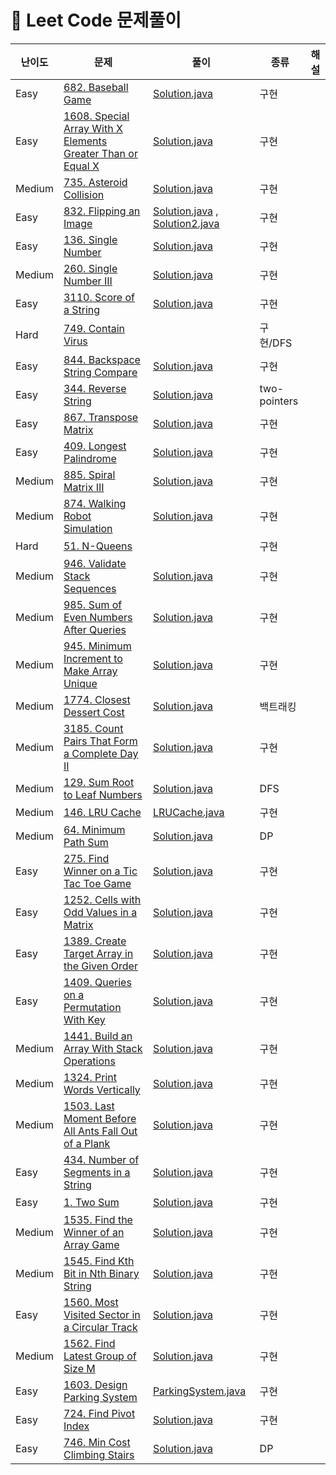 # 📍 Leet Code 문제풀이

| 난이도    | 문제                                                                                                                                                              | 풀이                                                                                            | 종류           | 해설 |
|--------|-----------------------------------------------------------------------------------------------------------------------------------------------------------------|-----------------------------------------------------------------------------------------------|--------------|----|
| Easy   | [682. Baseball Game](https://leetcode.com/problems/baseball-game/description/)                                                                                  | [Solution.java](EASY%2FN682%2FSolution.java)                                                  | 구현           |    |
| Easy   | [1608. Special Array With X Elements Greater Than or Equal X](https://leetcode.com/problems/special-array-with-x-elements-greater-than-or-equal-x/description/) | [Solution.java](EASY%2FN1608%2FSolution.java)                                                 | 구현           |    |
| Medium | [735. Asteroid Collision](https://leetcode.com/problems/asteroid-collision/description/)                                                                        | [Solution.java](MEDIUM%2FN735%2FSolution.java)                                                | 구현           |    |
| Easy   | [832. Flipping an Image](https://leetcode.com/problems/flipping-an-image/)                                                                                      | [Solution.java](EASY%2FN832%2FSolution.java) , [Solution2.java](EASY%2FN832%2FSolution2.java) | 구현           |    |
| Easy   | [136. Single Number](https://leetcode.com/problems/single-number/description/)                                                                                  | [Solution.java](EASY%2FN136%2FSolution.java)                                                  | 구현           |    |
| Medium | [260. Single Number III](https://leetcode.com/problems/single-number-iii/)                                                                                      | [Solution.java](MEDIUM%2FN260%2FSolution.java)                                                | 구현           |    |
| Easy   | [3110. Score of a String](https://leetcode.com/problems/score-of-a-string/)                                                                                     | [Solution.java](EASY%2FN3110%2FSolution.java)                                                 | 구현           |    |
| Hard   | [749. Contain Virus](https://leetcode.com/problems/contain-virus/description/)                                                                                  |                                                                                               | 구현/DFS       |    |
| Easy   | [844. Backspace String Compare](https://leetcode.com/problems/backspace-string-compare/description/)                                                            | [Solution.java](EASY%2FN844%2FSolution.java)                                                  | 구현           |    |
| Easy   | [344. Reverse String](https://leetcode.com/problems/reverse-string/description/)                                                                                | [Solution.java](EASY%2FN344%2FSolution.java)                                                  | two-pointers |    |
| Easy   | [867. Transpose Matrix](https://leetcode.com/problems/transpose-matrix/description/)                                                                            | [Solution.java](EASY%2FN867%2FSolution.java)                                                  | 구현           |    |
| Easy   | [409. Longest Palindrome](https://leetcode.com/problems/longest-palindrome/description/)                                                                        | [Solution.java](EASY%2FN409%2FSolution.java)                                                  | 구현           |    |
| Medium | [885. Spiral Matrix III](https://leetcode.com/problems/spiral-matrix-iii/description/)                                                                          | [Solution.java](MEDIUM%2FN885%2FSolution.java)                                                | 구현           |    |
| Medium | [874. Walking Robot Simulation](https://leetcode.com/problems/walking-robot-simulation/description/)                                                            | [Solution.java](MEDIUM%2FN874%2FSolution.java)                                                | 구현           |    |
| Hard   | [51. N-Queens](https://leetcode.com/problems/n-queens/description/)                                                                                             |                                                                                               | 구현           |    |
| Medium | [946. Validate Stack Sequences](https://leetcode.com/problems/validate-stack-sequences/description/)                                                            | [Solution.java](MEDIUM%2FN946%2FSolution.java)                                                | 구현           |    |
| Medium | [985. Sum of Even Numbers After Queries](https://leetcode.com/problems/sum-of-even-numbers-after-queries/description/)                                          | [Solution.java](MEDIUM%2FN985%2FSolution.java)                                                | 구현           |    |
| Medium | [945. Minimum Increment to Make Array Unique](https://leetcode.com/problems/minimum-increment-to-make-array-unique/description/)                                | [Solution.java](MEDIUM%2FN945%2FSolution.java)                                                | 구현           |    |
| Medium | [1774. Closest Dessert Cost](https://leetcode.com/problems/closest-dessert-cost/description/)                                                                   | [Solution.java](MEDIUM%2FN1774%2FSolution.java)                                               | 백트래킹         |    |
| Medium | [3185. Count Pairs That Form a Complete Day II](https://leetcode.com/problems/count-pairs-that-form-a-complete-day-ii/description/)                             | [Solution.java](MEDIUM%2FN3185%2FSolution.java)                                               | 구현           |    |
| Medium | [129. Sum Root to Leaf Numbers](https://leetcode.com/problems/sum-root-to-leaf-numbers/description/)                                                            | [Solution.java](MEDIUM%2FN129%2FSolution.java)                                                | DFS          |    |
| Medium | [146. LRU Cache](https://leetcode.com/problems/lru-cache/description/)                                                                                          | [LRUCache.java](MEDIUM%2FN146%2FLRUCache.java)                                                | 구현           |    |
| Medium | [64. Minimum Path Sum](https://leetcode.com/problems/minimum-path-sum/description/)                                                                             | [Solution.java](MEDIUM%2FN64%2FSolution.java)                                                 | DP           |    |
| Easy   | [275. Find Winner on a Tic Tac Toe Game](https://leetcode.com/problems/find-winner-on-a-tic-tac-toe-game/description/)                                          | [Solution.java](EASY%2FN1275%2FSolution.java)                                                 | 구현           |    |
| Easy   | [1252. Cells with Odd Values in a Matrix](https://leetcode.com/problems/cells-with-odd-values-in-a-matrix/description/)                                         | [Solution.java](EASY%2FN1252%2FSolution.java)                                                 | 구현           |    |
| Easy   | [1389. Create Target Array in the Given Order](https://leetcode.com/problems/create-target-array-in-the-given-order/description/)                               | [Solution.java](EASY%2FN1389%2FSolution.java)                                                 | 구현           |    |
| Easy   | [1409. Queries on a Permutation With Key](https://leetcode.com/problems/queries-on-a-permutation-with-key/description/)                                         | [Solution.java](MEDIUM%2FN1409%2FSolution.java)                                               | 구현           |    |
| Medium | [1441. Build an Array With Stack Operations](https://leetcode.com/problems/build-an-array-with-stack-operations/description/)                                   | [Solution.java](MEDIUM%2FN1441%2FSolution.java)                                               | 구현           |    |
| Medium | [1324. Print Words Vertically](https://leetcode.com/problems/print-words-vertically/)                                                                           | [Solution.java](MEDIUM%2FN1503%2FSolution.java)                                               | 구현           |    |
| Medium | [1503. Last Moment Before All Ants Fall Out of a Plank](https://leetcode.com/problems/last-moment-before-all-ants-fall-out-of-a-plank/)                         | [Solution.java](MEDIUM%2FN1324%2FSolution.java)                                               | 구현           |    |
| Easy   | [434. Number of Segments in a String](https://leetcode.com/problems/number-of-segments-in-a-string/description/)                                                | [Solution.java](EASY%2FN434%2FSolution.java)                                                  | 구현           |    |
| Easy   | [1. Two Sum](https://leetcode.com/problems/two-sum/description/)                                                                                                | [Solution.java](EASY%2FN1%2FSolution.java)                                                    | 구현           |    |
| Medium | [1535. Find the Winner of an Array Game](https://leetcode.com/problems/find-the-winner-of-an-array-game/description/)                                           | [Solution.java](MEDIUM%2FN1535%2FSolution.java)                                               | 구현           |    |
| Medium | [1545. Find Kth Bit in Nth Binary String](https://leetcode.com/problems/find-kth-bit-in-nth-binary-string/description/)                                         | [Solution.java](MEDIUM%2FN1545%2FSolution.java)                                               | 구현           |    |
| Easy   | [1560. Most Visited Sector in a Circular Track](https://leetcode.com/problems/most-visited-sector-in-a-circular-track/)                                         | [Solution.java](EASY%2FN1560%2FSolution.java)                                                 | 구현           |    |
| Medium | [1562. Find Latest Group of Size M](https://leetcode.com/problems/find-latest-group-of-size-m/)                                                                 | [Solution.java](MEDIUM%2FN1562%2FSolution.java)                                               | 구현           |    |
| Easy   | [1603. Design Parking System](https://leetcode.com/problems/design-parking-system/description/)                                                                 | [ParkingSystem.java](EASY%2FN1603%2FParkingSystem.java)                                       | 구현           |    |
| Easy   | [724. Find Pivot Index](https://leetcode.com/problems/find-pivot-index/description/)                                                                            | [Solution.java](EASY%2FN724%2FSolution.java)                                                  | 구현           |    |
| Easy   | [746. Min Cost Climbing Stairs](https://leetcode.com/problems/min-cost-climbing-stairs/description/)                                                            | [Solution.java](EASY%2FN746%2FSolution.java)                                                  | DP           |    |


